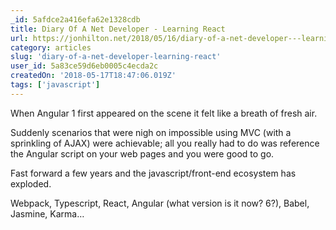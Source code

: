 ```yaml
---
_id: 5afdce2a416efa62e1328cdb
title: Diary Of A Net Developer - Learning React
url: https://jonhilton.net/2018/05/16/diary-of-a-net-developer---learning-react/
category: articles
slug: 'diary-of-a-net-developer-learning-react'
user_id: 5a83ce59d6eb0005c4ecda2c
createdOn: '2018-05-17T18:47:06.019Z'
tags: ['javascript']
---
```


When Angular 1 first appeared on the scene it felt like a breath of fresh air.

Suddenly scenarios that were nigh on impossible using MVC (with a sprinkling of AJAX) were achievable; all you really had to do was reference the Angular script on your web pages and you were good to go.

Fast forward a few years and the javascript/front-end ecosystem has exploded.

Webpack, Typescript, React, Angular (what version is it now? 6?), Babel, Jasmine, Karma…
